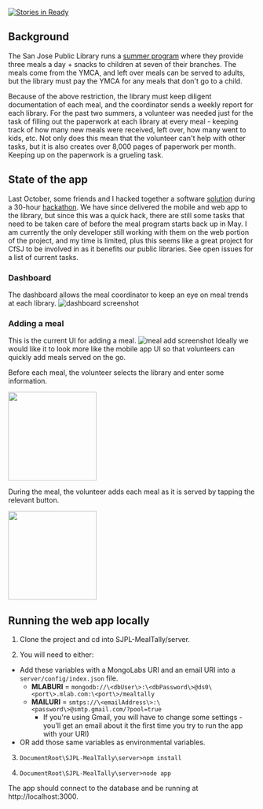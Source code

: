 [![Stories in Ready](https://badge.waffle.io/codeforsanjose/SJPL-MealTally.png?label=ready&title=Ready)](https://waffle.io/codeforsanjose/SJPL-MealTally)
## Background

The San Jose Public Library runs a [summer program](https://www.sjpl.org/summerfood) where they provide three meals a day + snacks to children at seven of their branches. The meals come from the YMCA, and left over meals can be served to adults, but the library must pay the YMCA for any meals that don't go to a child.

Because of the above restriction, the library must keep diligent documentation of each meal, and the coordinator sends a weekly report for each library. For the past two summers, a volunteer was needed just for the task of filling out the paperwork at each library at every meal - keeping track of how many new meals were received, left over, how many went to kids, etc. Not only does this mean that the volunteer can't help with other tasks, but it is also creates over 8,000 pages of paperwork per month. Keeping up on the paperwork is a grueling task.

## State of the app

Last October, some friends and I hacked together a software [solution](https://github.com/robeau/SJPL-MealTally) during a 30-hour [hackathon](https://devpost.com/software/togetherly-mealtally). We have since delivered the mobile and web app to the library, but since this was a quick hack, there are still some tasks that need to be taken care of before the meal program starts back up in May. I am currently the only developer still working with them on the web portion of the project, and my time is limited, plus this seems like a great project for CfSJ to be involved in as it benefits our public libraries. See open issues for a list of current tasks.

### Dashboard

The dashboard allows the meal coordinator to keep an eye on meal trends at each library.
![dashboard screenshot](https://raw.githubusercontent.com/codeforsanjose/SJPL-MealTally/master/assets/dashboard.png)

### Adding a meal

This is the current UI for adding a meal. 
![meal add screenshot](https://github.com/codeforsanjose/SJPL-MealTally/blob/master/assets/addmeals.png?raw=true)
Ideally we would like it to look more like the mobile app UI so that volunteers can quickly add meals served on the go.

Before each meal, the volunteer selects the library and enter some information.

<img src="https://github.com/codeforsanjose/SJPL-MealTally/blob/master/assets/Photo1.png?raw=true" width="180">

During the meal, the volunteer adds each meal as it is served by tapping the relevant button.

<img src="https://github.com/codeforsanjose/SJPL-MealTally/blob/master/assets/Photo2.png?raw=true" width="180">

## Running the web app locally

1. Clone the project and cd into SJPL-MealTally/server.

2. You will need to either:
  * Add these variables with a MongoLabs URI and an email URI into a `server/config/index.json` file.
    - **MLABURI** = `mongodb://\<dbUser\>:\<dbPassword\>@ds0\<port\>.mlab.com:\<port\>/mealtally`
    - **MAILURI** = `smtps://\<emailAddress\>:\<password\>@smtp.gmail.com/?pool=true` 
      * If you're using Gmail, you will have to change some settings - you'll get an email about it the first time you try to run the app with your URI)
  * OR add those same variables as environmental variables.

3. `DocumentRoot\SJPL-MealTally\server>npm install`

4. `DocumentRoot\SJPL-MealTally\server>node app`

The app should connect to the database and be running at http://localhost:3000.


